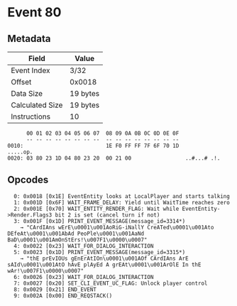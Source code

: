 # Event 80

## Metadata

| Field           | Value    |
|-----------------|----------|
| Event Index     | 3/32     |
| Offset          | 0x0018   |
| Data Size       | 19 bytes |
| Calculated Size | 19 bytes |
| Instructions    | 10       |

```
      00 01 02 03 04 05 06 07  08 09 0A 0B 0C 0D 0E 0F
      -- -- -- -- -- -- -- --  -- -- -- -- -- -- -- --
0010:                          1E F0 FF FF 7F 6F 70 1D          .....op.
0020: 03 80 23 1D 04 80 23 20  00 21 00                 ..#...# .!.     
```

## Opcodes

```
  0: 0x0018 [0x1E] EventEntity looks at LocalPlayer and starts talking
  1: 0x001D [0x6F] WAIT_FRAME_DELAY: Yield until WaitTime reaches zero
  2: 0x001E [0x70] WAIT_ENTITY_RENDER_FLAG: Wait while EventEntity->Render.Flags3 bit 2 is set (cancel turn if not)
  3: 0x001F [0x1D] PRINT_EVENT_MESSAGE(message_id=3314*)
    → "CArdIAns wErE\u0001\u001AoRiG-iNallY CreATed\u0001\u001Ato DEfeAt\u0001\u001AbAd PeoPle\u0001\u001AaNd BaD\u0001\u001AmOnStErs!\u007F1\u0000\u0007"
  4: 0x0022 [0x23] WAIT_FOR_DIALOG_INTERACTION
  5: 0x0023 [0x1D] PRINT_EVENT_MESSAGE(message_id=3315*)
    → "thE prEvIOUs gEnErAtIOn\u0001\u001AOf CArdIAns ArE sAId\u0001\u001AtO hAvE plAyEd A grEAt\u0001\u001ArOlE In thE wAr!\u007F1\u0000\u0007"
  6: 0x0026 [0x23] WAIT_FOR_DIALOG_INTERACTION
  7: 0x0027 [0x20] SET_CLI_EVENT_UC_FLAG: Unlock player control
  8: 0x0029 [0x21] END_EVENT
  9: 0x002A [0x00] END_REQSTACK()
```
